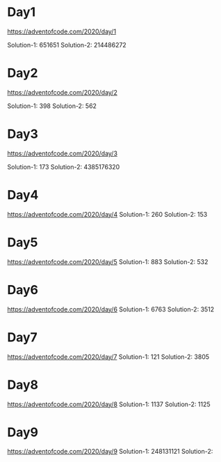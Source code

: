 # Day1

https://adventofcode.com/2020/day/1

Solution-1: 651651
Solution-2: 214486272

# Day2

https://adventofcode.com/2020/day/2

Solution-1: 398
Solution-2: 562

# Day3

https://adventofcode.com/2020/day/3

Solution-1: 173
Solution-2: 4385176320

# Day4

https://adventofcode.com/2020/day/4
Solution-1: 260
Solution-2: 153

# Day5

https://adventofcode.com/2020/day/5
Solution-1: 883
Solution-2: 532

# Day6

https://adventofcode.com/2020/day/6
Solution-1: 6763
Solution-2: 3512

# Day7

https://adventofcode.com/2020/day/7
Solution-1: 121
Solution-2: 3805

# Day8

https://adventofcode.com/2020/day/8
Solution-1: 1137
Solution-2: 1125

# Day9

https://adventofcode.com/2020/day/9
Solution-1: 248131121
Solution-2:

